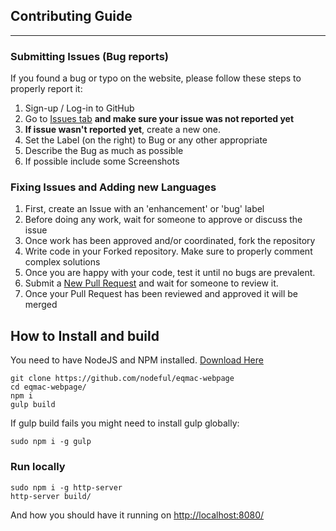 ## Contributing Guide
---

### Submitting Issues (Bug reports)
If you found a bug or typo on the website, please follow these steps to properly report it:
1. Sign-up / Log-in to GitHub
2. Go to [Issues tab](https://github.com/nodeful/eqmac-website/issues) **and make sure your issue was not reported yet**
3. **If issue wasn't reported yet**, create a new one.
3. Set the Label (on the right) to Bug or any other appropriate
4. Describe the Bug as much as possible
5. If possible include some Screenshots

### Fixing Issues and Adding new Languages
1. First, create an Issue with an 'enhancement' or 'bug' label
2. Before doing any work, wait for someone to approve or discuss the issue
3. Once work has been approved and/or coordinated, fork the repository
4. Write code in your Forked repository. Make sure to properly comment complex solutions
5. Once you are happy with your code, test it until no bugs are prevalent.
6. Submit a [New Pull Request](https://github.com/nodeful/eqmac-website/pulls) and wait for someone to review it.
7. Once your Pull Request has been reviewed and approved it will be merged

## How to Install and build
You need to have NodeJS and NPM installed. [Download Here](https://nodejs.org/)
```
git clone https://github.com/nodeful/eqmac-webpage
cd eqmac-webpage/
npm i
gulp build
```
If gulp build fails you might need to install gulp globally:
```
sudo npm i -g gulp
```

### Run locally
```
sudo npm i -g http-server
http-server build/
```
And how you should have it running on [http://localhost:8080/](http://localhost:8080/)
